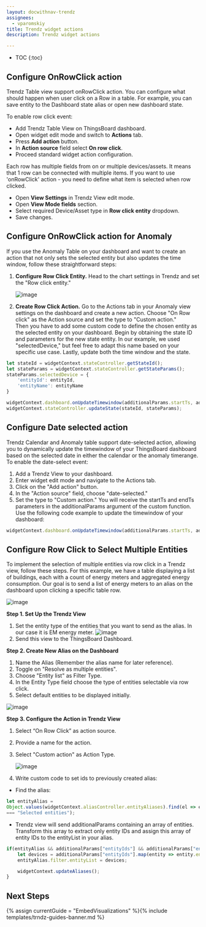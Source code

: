 ```yaml
---
layout: docwithnav-trendz
assignees:
  - vparomskiy
title: Trendz widget actions
description: Trendz widget actions

---
```


* TOC
{:toc}

## Configure OnRowClick action
Trendz Table view support onRowClick action. You can configure what should happen when user click on a Row in a table.
For example, you can save entity to the Dashboard state alias or open new dashboard state.

To enable row click event:
* Add Trendz Table View on ThingsBoard dashboard.
* Open widget edit mode and switch to **Actions** tab.
* Press **Add action** button.
* In **Action source** field select **On row click**.
* Proceed standard widget action configuration.

Each row has multiple fields from on or multiple devices/assets. It means that 1 row can be connected with multiple items.
If you want to use 'onRowClick' action - you need to define what item is selected when row clicked.
* Open **View Settings** in Trendz View edit mode.
* Open **View Mode fields** section.
* Select required Device/Asset type in **Row click entity** dropdown.
* Save changes.

## Configure OnRowClick action for Anomaly

If you use the Anomaly Table on your dashboard and want to create an action that not only sets the selected entity but also updates the time window, follow these straightforward steps:
1. **Configure Row Click Entity.** Head to the chart settings in Trendz and set the "Row click entity."

   ![image](/images/trendz/row-click-anomaly.png)

2. **Create Row Click Action.** Go to the Actions tab in your Anomaly view settings on the dashboard and create a new action. Choose "On Row click" as the Action source and set the type to "Custom action."  
   Then you have to add some custom code to define the chosen entity as the selected entity on your dashboard. Begin by obtaining the state ID and parameters for the new state entity. In our example, we used "selectedDevice,"
   but feel free to adapt this name based on your specific use case. Lastly, update both the time window and the state.

```javascript
let stateId = widgetContext.stateController.getStateId();
let stateParams = widgetContext.stateController.getStateParams();
stateParams.selectedDevice = {
    'entityId': entityId,
    'entityName': entityName
}

widgetContext.dashboard.onUpdateTimewindow(additionalParams.startTs, additionalParams.endTs); 
widgetContext.stateController.updateState(stateId, stateParams);
```
## Configure Date selected action

Trendz Calendar and Anomaly table support date-selected action, allowing you to dynamically update the timewindow of your ThingsBoard dashboard based on the selected date in either the calendar or the anomaly timerange.
To enable the date-select event:
1. Add a Trendz View to your dashboard.
2. Enter widget edit mode and navigate to the Actions tab.
3. Click on the "Add action" button.
4. In the "Action source" field, choose "date-selected."
5. Set the type to "Custom action." You will receive the startTs and endTs parameters in the additionalParams argument of the custom function. Use the following code example to update the timewindow of your dashboard:

```javascript
widgetContext.dashboard.onUpdateTimewindow(additionalParams.startTs, additionalParams.endTs);
```

[//]: # (#### Configure Switch Field action)

## Configure Row Click to Select Multiple Entities

To implement the selection of multiple entities via row click in a Trendz view, follow these steps. For this example, we have a table displaying a list of buildings, each with a count of energy meters and aggregated energy consumption.
Our goal is to send a list of energy meters to an alias on the dashboard upon clicking a specific table row.

![image](/images/trendz/row-click-select-entities.png)

**Step 1. Set Up the Trendz View**
1. Set the entity type of the entities that you want to send as the alias. In our case it is EM energy meter.
   ![image](/images/trendz/set-up-trendz-view.png)
2. Send this view to the ThingsBoard Dashboard.

**Step 2. Create New Alias on the Dashboard**
1. Name the Alias (Remember the alias name for later reference).
2. Toggle on "Resolve as multiple entities".
3. Choose "Entity list" as Filter Type.
4. In the Entity Type field choose the type of entities selectable via row click.
5. Select default entities to be displayed initially.

![image](/images/trendz/create-new-alias.png)

**Step 3. Configure the Action in Trendz View**
1. Select “On Row Click” as action source.
2. Provide a name for the action.
3. Select "Custom action" as Action Type.

   ![image](/images/trendz/configure-action.png)
4. Write custom code to set ids to previously created alias:

* Find the alias:
```javascript
let entityAlias = 
Object.values(widgetContext.aliasController.entityAliases).find(el => el.alias 
=== "Selected entities");
```

* Trendz view will send additionalParams containing an array of entities. Transform this array to extract only entity IDs and assign this array of entity IDs to the entityList in your alias.
```javascript
if(entityAlias && additionalParams["entityIds"] && additionalParams["entityIds"].length) {
    let devices = additionalParams["entityIds"].map(entity => entity.entityId.id);
    entityAlias.filter.entityList = devices;

    widgetContext.updateAliases();    
}
```

## Next Steps

{% assign currentGuide = "EmbedVisualizations" %}{% include templates/trndz-guides-banner.md %}

